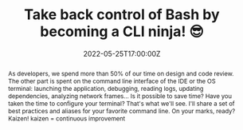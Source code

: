 ---
title: Take back control of Bash by becoming a CLI ninja! 😎

event: Mix-IT 2022
event_url: https://mixitconf.org/

location: Lyon (Manufacture des Tabacs)
address:
  street: 1 Av. des Frères Lumière
  city: Lyon
  region: Rhône-Alpes
  postcode: '69008'
  country: France

summary: Lightning Talk about the terminal
abstract: "As developers, we spend more than 50% of our time on design and code review. The other part is spent on the command line interface of the IDE or the OS terminal: launching the application, debugging, reading logs, updating dependencies, analyzing network frames... Is it possible to save time? Have you taken the time to configure your terminal? That's what we'll see. I'll share a set of best practices and aliases for your favorite command line.

On your marks, ready? Kaizen! kaizen = continuous improvement"

date: "2022-05-25T17:00:00Z"
date_end: "2022-05-25T17:20:00Z"
all_day: false

publishDate: "2022-05-01T00:00:00Z"

authors: [David Aparicio]
tags: [SRE, Quickie, CLI]

featured: false

image:
  caption: 'Image credit: [**Mix-IT 2022 (11th edition)**](https://mixitconf.org/)'
  focal_point: Right

links:
- icon: binoculars
  icon_pack: fas
  name: Description
  url: https://mixitconf.org/2022/reprenez-le-controle-de-votre-bash-en-devant-un-ninja-de-la-cli-
- icon: comments
  icon_pack: fas
  name: Feedback
  url: https://openfeedback.io/6wuom22QpUr2cApwWlIl/2022-05-25/idWbm48bAXKkAaxYKlNU
url_code: ""
url_pdf: ""
url_slides: "talks/MiXiT2022_Cli.pdf"
url_video: "https://mixitconf.org/2022/reprenez-le-controle-de-votre-bash-en-devant-un-ninja-de-la-cli-"
# https://twitter.com/mixitconf/status/1549725811820871686

slides: ""
projects: []
---